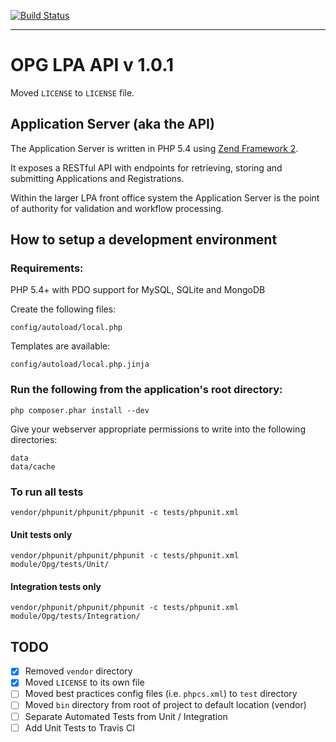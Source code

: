 [![Build Status](https://travis-ci.org/ministryofjustice/opg-lpa-api-server.svg)](https://travis-ci.org/ministryofjustice/opg-lpa-api-server)

---
# OPG LPA API v 1.0.1

Moved `LICENSE` to `LICENSE` file.

## Application Server (aka the API)

The Application Server is written in PHP 5.4 using [Zend Framework 2](http://framework.zend.com/).

It exposes a RESTful API with endpoints for retrieving, storing and submitting Applications and Registrations.

Within the larger LPA front office system the Application Server is the point of authority for validation and workflow processing.

## How to setup a development environment

### Requirements:
PHP 5.4+ with PDO support for MySQL, SQLite and MongoDB

Create the following files:

```
config/autoload/local.php
```

Templates are available:

```
config/autoload/local.php.jinja
```

### Run the following from the application's root directory:

```
php composer.phar install --dev
```

Give your webserver appropriate permissions to write into the following directories:

```
data
data/cache
```

### To run all tests

```
vendor/phpunit/phpunit/phpunit -c tests/phpunit.xml
```

#### Unit tests only

```
vendor/phpunit/phpunit/phpunit -c tests/phpunit.xml module/Opg/tests/Unit/
```

#### Integration tests only

```
vendor/phpunit/phpunit/phpunit -c tests/phpunit.xml module/Opg/tests/Integration/
```

## TODO

- [x] Removed `vendor` directory
- [x] Moved `LICENSE` to its own file
- [ ] Moved best practices config files (i.e. `phpcs.xml`) to `test` directory
- [ ] Moved `bin` directory from root of project to default location (vendor)
- [ ] Separate Automated Tests from Unit / Integration
- [ ] Add Unit Tests to Travis CI
